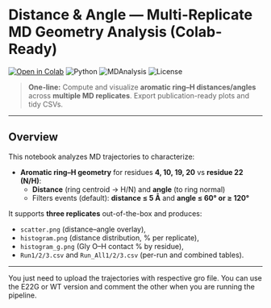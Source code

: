 # Distance & Angle — Multi-Replicate MD Geometry Analysis (Colab-Ready)

[![Open in Colab](https://colab.research.google.com/assets/colab-badge.svg)](https://colab.research.google.com/github/davari-group/MD-Distance-Angle-Analysis/blob/main/Distance%26Angle.ipynb)
![Python](https://img.shields.io/badge/Python-3.9%2B-blue)
![MDAnalysis](https://img.shields.io/badge/MDAnalysis-2.x-brightgreen)
![License](https://img.shields.io/badge/License-MIT-lightgrey)

> **One-line:** Compute and visualize **aromatic ring–H distances/angles**  across **multiple MD replicates**. Export publication-ready plots and tidy CSVs.

---

## Overview

This notebook analyzes MD trajectories to characterize:
- **Aromatic ring–H geometry** for residues **4, 10, 19, 20** vs **residue 22 (N/H)**:
  - **Distance** (ring centroid → H/N) and **angle** (to ring normal)
  - Filters events (default): **distance ≤ 5 Å** and **angle ≤ 60° or ≥ 120°**


It supports **three replicates** out-of-the-box and produces:
- `scatter.png` (distance–angle overlay),  
- `histogram.png` (distance distribution, % per replicate),  
- `histogram_g.png` (Gly O–H contact % by residue),  
- `Run1/2/3.csv` and `Run_All1/2/3.csv` (per-run and combined tables).

---

You just need to upload the trajectories with respective gro file. You can use the E22G or WT version and comment the other when you are running the pipeline.
